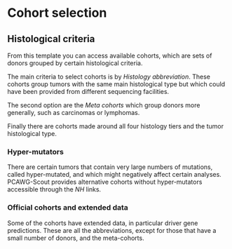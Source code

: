 # Cohort selection

## Histological criteria

From this template you can access available cohorts, which are sets of donors
grouped by certain histological criteria.

The main criteria to select cohorts is by _Histology abbreviation_. These
cohorts group tumors with the same main histological type but which could have
been provided from different sequencing facilities.

The second option are the _Meta cohorts_ which group donors more generally,
such as carcinomas or lymphomas.

Finally there are cohorts made around all four histology tiers and the tumor
histological type.

### Hyper-mutators

There are certain tumors that contain very large numbers of mutations, called
hyper-mutated, and which might negatively affect certain analyses. PCAWG-Scout
provides alternative cohorts without hyper-mutators accessible through the _NH_ 
links.

### Official cohorts and extended data

Some of the cohorts have extended data, in particular driver gene predictions.
These are all the abbreviations, except for those that have a small number of
donors, and the meta-cohorts. 
